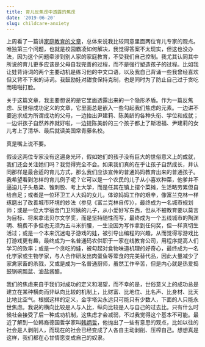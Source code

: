 ```yaml
---
title: 育儿反焦虑中透露的焦虑
date: '2019-06-20'
slug: childcare-anxiety
---
```


上周看了一篇讲[家庭教育的文章](https://www.douban.com/note/722437939/)，总体来说我比较同意里面两位育儿专家的观点。唯独第三个问题，也就是校园霸凌如何解决，我觉得答案不太现实，但这也没办法，因为这个问题牵涉到别人家的家庭教育，不受我们自己控制。我尤其认同其中所说的育儿更多应该是父母自我完善的过程，而不是强行塑造孩子的过程。比如我让娃背诗词的两个主要动机是练习他的中文口语，以及我自己背诵一些我曾经喜欢但又背不下来的诗词。我鼓励娃对甜食保持克制，也是同时为了防止自己过于贪吃而啪啪打脸。

关于这篇文章，我主要想说的是它里面透露出来的一个隐形矛盾。作为一篇反焦虑、反世俗成功定义的文章，它里面总是嵌入一些勾起我们焦虑的元素。一边讲不要追求成为所谓成功的父母，一边抬出尹建莉、陈美龄的各种头衔、学位和成就；一边讲孩子自然养养就好啦，一边提陈美龄的三个孩子都上了斯坦福、尹建莉的女儿考上了清华、最后就读美国常青藤名校。

真是嘴上说不要。

假设这两位专家没有这遍身光环，假如她们的孩子没有巨大的世俗意义上的成就，我们还会关注她们吗？我觉得完全不会。如果我们真的在乎让孩子自然成长，并认同那样是最合适的育儿方式，那么我们应该宣传的普通妈妈教育出来的普通孩子。我希望看到怎样的育儿例子呢？它可以是一个农民的儿子从小喜欢种菜，他爹并不逼迫儿子头悬梁、锥刺股、考上大学，而是任其在镇上摆个菜摊，生活略劳累但自给自足；或者是一位环卫工人大妈的女儿，体谅妈妈工作的艰辛，像富兰克林一样琢磨出了改善城市环境的妙法（参见《富兰克林自传》），最终成为一名城市规划师；或是一位大学宿舍门卫阿姨的儿子，从小爱好写东西，但从不被教育要以莫言为目标、将来拿诺贝尔文学奖，而是坚持随性而写，最终成为一个五线城市的陶渊明、稿费不多但也无须为五斗米折腰，一生没因为写作拿到任何奖，但一样真切生活过；或是一个本来沉迷电子游戏的娃，被引导出编程的兴趣，从而觉得写游戏比打游戏更有趣，最终成为一名普通码农供职于一家在线教育公司，用程序提高人们学习的效率；或是一个贪吃的娃，被勾起对食物味道机理的好奇心，最终成为一名化学家或生物学家，与人合作研发出肉蛋鱼等荤食的完美替代品，因此大量减少了家禽家畜的杀戮，又或是成为一名普通厨师，虽然工作辛苦，但是内心就是热爱捣鼓锅碗瓢盆、油盐酱醋。

我们的焦虑来自于我们对成功的定义和渴望，而不幸的是，世俗意义上的成功总是建立在某种横向而非纵向比较的机制上，比财富、比地位、比名声、比身材、比天比地比空气。根据这样的定义，金字塔尖永远只可能只有少数人，下面的人只能永世焦虑。我说的横向比较是人与人比，纵向比较是人与自己的过去比。只有什么时候社会接受了后一种成功机制，这焦虑才会减弱，不过我觉得这个基本不可能。最近了解到一位韩裔德国哲学家叫[韩炳哲](https://en.wikipedia.org/wiki/Byung-Chul_Han)，他抛出了一些有意思的观点，比如以往的社会是人剥削人，而现在的社会已经变成了人各自主动剥削、压榨自己。想想真是这样，我们都在心甘情愿变成自己的奴隶。
